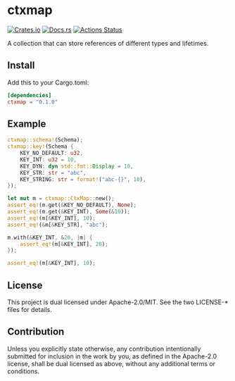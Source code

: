 # ctxmap

[![Crates.io](https://img.shields.io/crates/v/ctxmap.svg)](https://crates.io/crates/ctxmap)
[![Docs.rs](https://docs.rs/ctxmap/badge.svg)](https://docs.rs/ctxmap/)
[![Actions Status](https://github.com/frozenlib/ctxmap/workflows/CI/badge.svg)](https://github.com/frozenlib/ctxmap/actions)

A collection that can store references of different types and lifetimes.

## Install

Add this to your Cargo.toml:

```toml
[dependencies]
ctxmap = "0.1.0"
```

## Example

```rust
ctxmap::schema!(Schema);
ctxmap::key!(Schema {
    KEY_NO_DEFAULT: u32,
    KEY_INT: u32 = 10,
    KEY_DYN: dyn std::fmt::Display = 10,
    KEY_STR: str = "abc",
    KEY_STRING: str = format!("abc-{}", 10),
});

let mut m = ctxmap::CtxMap::new();
assert_eq!(m.get(&KEY_NO_DEFAULT), None);
assert_eq!(m.get(&KEY_INT), Some(&10));
assert_eq!(m[&KEY_INT], 10);
assert_eq!(&m[&KEY_STR], "abc");

m.with(&KEY_INT, &20, |m| {
    assert_eq!(m[&KEY_INT], 20);
});

assert_eq!(m[&KEY_INT], 10);
```

## License

This project is dual licensed under Apache-2.0/MIT. See the two LICENSE-\* files for details.

## Contribution

Unless you explicitly state otherwise, any contribution intentionally submitted for inclusion in the work by you, as defined in the Apache-2.0 license, shall be dual licensed as above, without any additional terms or conditions.
